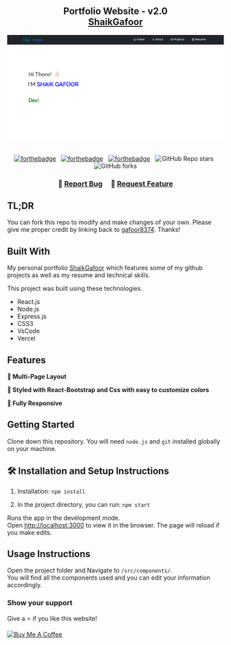 <h2 align="center">
  Portfolio Website - v2.0<br/>
  <a href="https://shaikgafoor-83.vercel.app/" target="_blank">ShaikGafoor</a>
</h2>
<div align="center">
  <img alt="Demo" src="./Images/Img.png" />
</div>

<br/>

<center>

[![forthebadge](https://forthebadge.com/images/badges/built-with-love.svg)](https://forthebadge.com) &nbsp;
[![forthebadge](https://forthebadge.com/images/badges/made-with-javascript.svg)](https://forthebadge.com) &nbsp;
[![forthebadge](https://forthebadge.com/images/badges/open-source.svg)](https://forthebadge.com) &nbsp;
![GitHub Repo stars](https://img.shields.io/github/stars/gafoor8374/Portfolio?color=red&logo=github&style=for-the-badge) &nbsp;
![GitHub forks](https://img.shields.io/github/forks/gafoor8374/Portfolio?color=red&logo=github&style=for-the-badge)

</center>

<h3 align="center">
    🔹
    <a href="https://github.com/gafoor8374/Portfolio/issues">Report Bug</a> &nbsp; &nbsp;
    🔹
    <a href="https://github.com/gafoor8374/Portfolio/issues">Request Feature</a>
</h3>

## TL;DR

You can fork this repo to modify and make changes of your own. Please give me proper credit by linking back to [gafoor8374](https://github.com/gafoor8374/Portfolio). Thanks!

## Built With

My personal portfolio <a href="https://shaikgafoor-83.vercel.app/" target="_blank">ShaikGafoor</a> which features some of my github projects as well as my resume and technical skills.<br/>

This project was built using these technologies.

- React.js
- Node.js
- Express.js
- CSS3
- VsCode
- Vercel

## Features

**📖 Multi-Page Layout**

**🎨 Styled with React-Bootstrap and Css with easy to customize colors**

**📱 Fully Responsive**

## Getting Started

Clone down this repository. You will need `node.js` and `git` installed globally on your machine.

## 🛠 Installation and Setup Instructions

1. Installation: `npm install`

2. In the project directory, you can run: `npm start`

Runs the app in the development mode.\
Open [http://localhost:3000](http://localhost:3000) to view it in the browser.
The page will reload if you make edits.

## Usage Instructions

Open the project folder and Navigate to `/src/components/`. <br/>
You will find all the components used and you can edit your information accordingly.

### Show your support

Give a ⭐ if you like this website!

<a href="https://www.buymeacoffee.com/gafoor8374" target="_blank"><img src="https://cdn.buymeacoffee.com/buttons/v2/default-violet.png" alt="Buy Me A Coffee" height= "60px" width= "217px" ></a>
